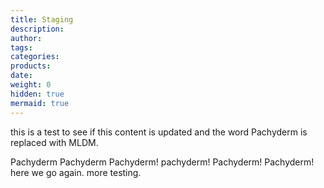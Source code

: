 ```yaml
---
title: Staging
description:
author:
tags:
categories:
products:
date:
weight: 0
hidden: true
mermaid: true
---
```


this is a test to see if this content is updated and the word Pachyderm is replaced with MLDM. 

Pachyderm Pachyderm Pachyderm! pachyderm! Pachyderm! Pachyderm! here we go again. more testing.